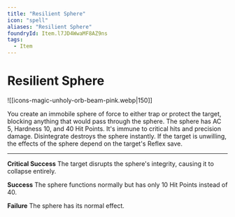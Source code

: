 ```yaml
---
title: "Resilient Sphere"
icon: "spell"
aliases: "Resilient Sphere"
foundryId: Item.l7JD4WwaMF8AZ9ns
tags:
  - Item
---
```


# Resilient Sphere
![[icons-magic-unholy-orb-beam-pink.webp|150]]

You create an immobile sphere of force to either trap or protect the target, blocking anything that would pass through the sphere. The sphere has AC 5, Hardness 10, and 40 Hit Points. It's immune to critical hits and precision damage. Disintegrate destroys the sphere instantly. If the target is unwilling, the effects of the sphere depend on the target's Reflex save.

* * *

**Critical Success** The target disrupts the sphere's integrity, causing it to collapse entirely.

**Success** The sphere functions normally but has only 10 Hit Points instead of 40.

**Failure** The sphere has its normal effect.
